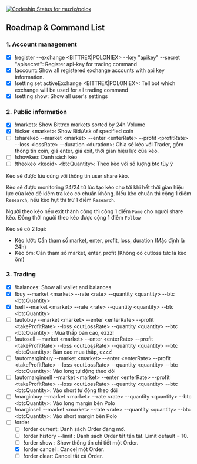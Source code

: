 [![Codeship Status for muzix/polox](https://app.codeship.com/projects/ddee42b0-7166-0135-25d4-0a9c8bd2473c/status?branch=develop)](https://app.codeship.com/projects/243378)

## Roadmap & Command List

### 1. Account management
- [x] !register --exchange <BITTREX|POLONIEX> --key "apikey" --secret "apisecret": Register api-key for trading command
- [x] !account: Show all registered exchange accounts with api key information.
- [x] !setting set activeExchange <BITTREX|POLONIEX>: Tell bot which exchange will be used for all trading command
- [x] !setting show: Show all user's settings

### 2. Public information
- [x] !markets: Show Bittrex markets sorted by 24h Volume
- [x] !ticker \<market\>: Show Bid/Ask of specified coin
- [ ] !sharekeo --market \<market\> --enter \<enterRate\> --profit \<profitRate\> --loss \<lossRate\> --duration \<duration>: Chia sẻ kèo với Trader, gồm thông tin coin, giá enter, giá exit, thời gian hiệu lực của kèo.
- [ ] !showkeo: Danh sách kèo
- [ ] !theokeo \<keoid\> \<btcQuantity\>: Theo kèo với số lượng btc tùy ý

Kèo sẽ được lưu cùng với thông tin user share kèo.

Kèo sẽ được monitoring 24/24 từ lúc tạo kèo cho tới khi hết thời gian hiệu lực của kèo để kiểm tra kèo có chuẩn không. Nếu kèo chuẩn thì cộng 1 điểm `Research`, nếu kèo hụt thì trừ 1 điểm `Research`.

Người theo kèo nếu exit thành công thì cộng 1 điểm `Fame` cho người share kèo. Đồng thời người theo kèo được cộng 1 điểm `Follow`

Kèo sẽ có 2 loại:
- Kèo lướt: Cần tham số market, enter, profit, loss, duration (Mặc định là 24h)
- Kèo ôm: Cần tham số market, enter, profit (Không có cutloss tức là kèo ôm)

### 3. Trading
- [x] !balances: Show all wallet and balances
- [x] !buy --market \<market\> --rate \<rate\> --quantity \<quantity\> --btc \<btcQuantity\>
- [x] !sell --market \<market\> --rate \<rate\> --quantity \<quantity\> --btc \<btcQuantity\>
- [ ] !autobuy --market \<market\> --enter \<enterRate\> --profit \<takeProfitRate\> --loss \<cutLossRate\> --quantity \<quantity\> --btc \<btcQuantity\> : Mua thấp bán cao, ezzz!
- [ ] !autosell --market \<market\> --enter \<enterRate\> --profit \<takeProfitRate\> --loss \<cutLossRate\> --quantity \<quantity\> --btc \<btcQuantity\>: Bán cao mua thấp, ezzz!
- [ ] !automarginbuy --market \<market\> --enter \<enterRate\> --profit \<takeProfitRate\> --loss \<cutLossRate\> --quantity \<quantity\> --btc \<btcQuantity\>: Vào long tự động theo dõi
- [ ] !automarginsell --market \<market\> --enter \<enterRate\> --profit \<takeProfitRate\> --loss \<cutLossRate\> --quantity \<quantity\> --btc \<btcQuantity\>: Vào short tự động theo dõi
- [ ] !marginbuy --market \<market\> --rate \<rate\> --quantity \<quantity\> --btc \<btcQuantity\>: Vào long margin bên Polo
- [ ] !marginsell --market \<market\> --rate \<rate\> --quantity \<quantity\> --btc \<btcQuantity\>: Vào short margin bên Polo
- [ ] !order <command>
  + [ ] !order current: Danh sách Order đang mở.
  + [ ] !order history --limit <limit>: Danh sách Order tất tần tật. Limit default = 10.
  + [ ] !order show <orderId>: Show thông tin chi tiết một Order.
  + [x] !order cancel <orderId>: Cancel một Order.
  + [ ] !order clear: Cancel tất cả Order.
